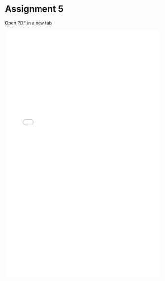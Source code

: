# Assignment 5

[Open PDF in a new tab](pdf/Assignment5.pdf)

<embed src="pdf/Assignment5.pdf" type="application/pdf" width="100%" height="800px" />
